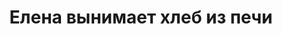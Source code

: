 ---
title: 'Елена вынимает хлеб из печи'
location: 'Деревня Ярсино на реке Демьянка. Уватский район, Тюменская область, Россия'
categories: [as-the-first-settlers]
tags: [all, 2015]
---